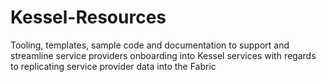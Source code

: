 # Kessel-Resources

Tooling, templates, sample code and documentation to support and streamline service providers onboarding into Kessel services with regards to replicating service provider data into the Fabric
